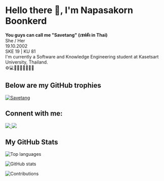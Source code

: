# Hello there 👋, I'm Napasakorn Boonkerd
**You guys can call me "Savetang" (เซฟตัง in Thai)** <br>
She / Her <br>
19.10.2002 <br>
SKE 19 | KU 81 <br>
I'm currently a Software and Knowledge Engineering student at Kasetsart University, Thailand.<br>
⚙️💻👩🏻‍💻✨🌻🍃🌿

## Below are my GitHub trophies
<p>
  <a href="https://github.com/ryo-ma/github-profile-trophy">
    <img src="https://github-profile-trophy.vercel.app/?username=Savetang19&theme=onedark" alt="Savetang" />
  </a>
</p>

## Connent with me:
<a href="https://www.facebook.com/Napasakorn.Save">
  <img src="https://img.shields.io/badge/Facebook-1877F2?style=for-the-badge&logo=facebook&logoColor=white" />
</a>
<a href="https://www.linkedin.com/in/napasakorn-boonkerd-5bb0b9218/">
  <img src="https://img.shields.io/badge/LinkedIn-0077B5?style=for-the-badge&logo=linkedin&logoColor=white" />
</a>

## My GitHub Stats
![Top languages](https://github-readme-stats.vercel.app/api/top-langs?username=Savetang19&show_icons=true&locale=en&layout=compact&theme=onedark)

![GitHub stats](https://github-readme-stats.vercel.app/api?username=Savetang19&show_icons=true&theme=onedark)

![Contributions](https://github-readme-streak-stats.herokuapp.com/?user=Savetang19&theme=onedark)

<!--
**Savetang19/Savetang19** is a ✨ _special_ ✨ repository because its `README.md` (this file) appears on your GitHub profile.

Here are some ideas to get you started:

- 🔭 I’m currently working on ...
- 🌱 I’m currently learning ...
- 👯 I’m looking to collaborate on ...
- 🤔 I’m looking for help with ...
- 💬 Ask me about ...
- 📫 How to reach me: ...
- 😄 Pronouns: ...
- ⚡ Fun fact: ...
-->
